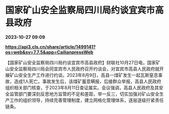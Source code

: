 # 国家矿山安全监察局四川局约谈宜宾市高县政府

**2023-10-27 09:09**

**https://api3.cls.cn/share/article/1499141?os=web&sv=7.7.5&app=CailianpressWeb**

【国家矿山安全监察局四川局约谈宜宾市高县政府】财联社10月27日电，国家矿山安全监察局四川局会同宜宾市人民政府召开约谈会，对宜宾市高县人民政府就开展矿山安全生产工作进行约谈。2023年8月9日，高县一煤矿发生一起瓦斯窒息事故，造成1人死亡。事故发生后，该煤矿蓄意瞒报，后接群众举报，高县人民政府组织相关部门核查，于2023年8月11日查证属实。会议强调，高县人民政府及其安全监管部门要深刻反思地方监管的不足和差距，举一反三，切实加强对矿山安全生产工作的组织领导，持续完善管理制度，建立网格化管理体系，逐层逐级拧紧责任链条。